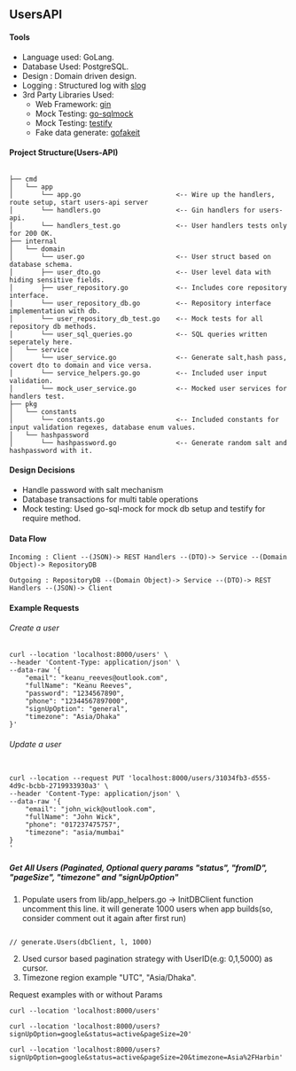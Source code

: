 ## UsersAPI

#### Tools

* Language used: GoLang.
* Database Used: PostgreSQL.
* Design       : Domain driven design.
* Logging      : Structured log with [slog](https://pkg.go.dev/log/slog#section-documentation)
* 3rd Party Libraries Used:
  * Web Framework: [gin](https://github.com/gin-gonic/gin)
  * Mock Testing: [go-sqlmock](https://github.com/DATA-DOG/go-sqlmock)
  * Mock Testing: [testify](https://github.com/stretchr/testify/)
  * Fake data generate: [gofakeit](https://github.com/brianvoe/gofakeit)

#### Project Structure(Users-API)
```

├── cmd
│   └── app
│       └── app.go                        <-- Wire up the handlers, route setup, start users-api server
│       └── handlers.go                   <-- Gin handlers for users-api.
│       └── handlers_test.go              <-- User handlers tests only for 200 OK.
├── internal
│   └── domain
│       └── user.go                       <-- User struct based on database schema.
│       ├── user_dto.go                   <-- User level data with hiding sensitive fields.
│       ├── user_repository.go            <-- Includes core repository interface.
│       └── user_repository_db.go         <-- Repository interface implementation with db.
│       └── user_repository_db_test.go    <-- Mock tests for all repository db methods.
│       └── user_sql_queries.go           <-- SQL queries written seperately here.
│   └── service
│       └── user_service.go               <-- Generate salt,hash pass, covert dto to domain and vice versa.
│       └── service_helpers.go.go         <-- Included user input validation.
│       └── mock_user_service.go          <-- Mocked user services for handlers test.
├── pkg
│   └── constants
│       └── constants.go                  <-- Included constants for input validation regexes, database enum values.
│   └── hashpassword
│       └── hashpassword.go               <-- Generate random salt and hashpassword with it.
```

#### Design Decisions

* Handle password with salt mechanism
* Database transactions for multi table operations
* Mock testing: Used go-sql-mock for mock db setup and testify for require method.

#### Data Flow

    Incoming : Client --(JSON)-> REST Handlers --(DTO)-> Service --(Domain Object)-> RepositoryDB

    Outgoing : RepositoryDB --(Domain Object)-> Service --(DTO)-> REST Handlers --(JSON)-> Client


#### Example Requests

###### Create a user

```
curl --location 'localhost:8000/users' \
--header 'Content-Type: application/json' \
--data-raw '{
    "email": "keanu_reeves@outlook.com",
    "fullName": "Keanu Reeves",
    "password": "1234567890",
    "phone": "12344567897000",
    "signUpOption": "general",
    "timezone": "Asia/Dhaka"
}'

```

###### Update a user

```

curl --location --request PUT 'localhost:8000/users/31034fb3-d555-4d9c-bcbb-2719933930a3' \
--header 'Content-Type: application/json' \
--data-raw '{
	"email": "john_wick@outlook.com",
	"fullName": "John Wick",
    "phone": "017237475757",
    "timezone": "asia/mumbai"
}
'

```

##### Get All Users (Paginated, Optional query params "status", "fromID", "pageSize", "timezone" and "signUpOption"

1. Populate users from lib/app_helpers.go -> InitDBClient function
   uncomment this line. it will generate 1000 users when app builds(so, consider comment out it again after first run)

```

// generate.Users(dbClient, l, 1000)

```

2. Used cursor based pagination strategy with UserID(e.g: 0,1,5000) as cursor.
3. Timezone region example "UTC", "Asia/Dhaka".

Request examples with or without Params

```
curl --location 'localhost:8000/users'

curl --location 'localhost:8000/users?signUpOption=google&status=active&pageSize=20'

curl --location 'localhost:8000/users?signUpOption=google&status=active&pageSize=20&timezone=Asia%2FHarbin'

```
